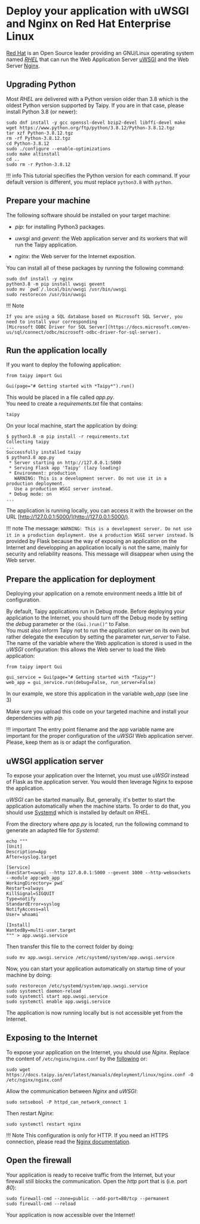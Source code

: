 # Deploy your application with uWSGI and Nginx on Red Hat Enterprise Linux

[Red Hat](https://www.redhat.com/) is an Open Source leader providing an GNU/Linux operating system named
_[RHEL](https://www.redhat.com/en/technologies/linux-platforms/enterprise-linux)_ that can run the Web Application
Server [uWSGI](https://uwsgi-docs.readthedocs.io/en/latest/) and the Web Server [Nginx](https://nginx.org).


## Upgrading Python

Most _RHEL_ are delivered with a Python version older than 3.8 which is the oldest Python version
supported by Taipy. If you are in that case, please install Python 3.8 (or newer):
```
sudo dnf install -y gcc openssl-devel bzip2-devel libffi-devel make
wget https://www.python.org/ftp/python/3.8.12/Python-3.8.12.tgz
tar xzf Python-3.8.12.tgz
rm -rf Python-3.8.12.tgz
cd Python-3.8.12
sudo ./configure --enable-optimizations
sudo make altinstall
cd ..
sudo rm -r Python-3.8.12
```

!!! info
    This tutorial specifies the Python version for each command. If your default version is different, you must
    replace `python3.8` with `python`.


## Prepare your machine

The following software should be installed on your target machine:

- _pip_: for installing Python3 packages.

- _uwsgi_ and _gevent_: the Web application server and its workers that will run the Taipy application.

- _nginx_: the Web server for the Internet exposition.

You can install all of these packages by running the following command:
```
sudo dnf install -y nginx
python3.8 -m pip install uwsgi gevent
sudo mv `pwd`/.local/bin/uwsgi /usr/bin/uwsgi
sudo restorecon /usr/bin/uwsgi
```

!!! Note

    If you are using a SQL database based on Microsoft SQL Server, you need to install your corresponding
    [Microsoft ODBC Driver for SQL Server](https://docs.microsoft.com/en-us/sql/connect/odbc/microsoft-odbc-driver-for-sql-server).


## Run the application locally

If you want to deploy the following application:
```
from taipy import Gui

Gui(page="# Getting started with *Taipy*").run()
```

This would be placed in a file called _app.py_.<br>
You need to create a _requirements.txt_ file that contains:
```
taipy
```

On your local machine, start the application by doing:
```console
$ python3.8 -m pip install -r requirements.txt
Collecting taipy
...
Successfully installed taipy
$ python3.8 app.py
 * Server starting on http://127.0.0.1:5000
 * Serving Flask app 'Taipy' (lazy loading)
 * Environment: production
   WARNING: This is a development server. Do not use it in a production deployment.
   Use a production WSGI server instead.
 * Debug mode: on
...
```

The application is running locally, you can access it with the browser on the URL [http://127.0.0.1:5000/](http://127.0.0.1:5000/).

!!! note
    The message:
    ```
    WARNING: This is a development server. Do not use it in a production deployment.
    Use a production WSGI server instead.
    ```
    Is provided by Flask because the way of exposing an application on the Internet and
    developping an application locally is not the same, mainly for security and reliability reasons.
    This message will disappear when using the Web server.

## Prepare the application for deployment

Deploying your application on a remote environment needs a little bit of configuration.

By default, Taipy applications run in Debug mode. Before deploying your application to the Internet,
you should turn off the Debug mode by setting the _debug_ parameter or the `(Gui.)run()^` to False. <br>
You must also inform Taipy not to run the application server on its own but rather delegate the execution
by setting the parameter _run_server_ to False.<br>
The name of the variable where the Web application is stored is used in the _uWSGI_ configuration:
this allows the Web server to load the Web application:
```
from taipy import Gui

gui_service = Gui(page="# Getting started with *Taipy*")
web_app = gui_service.run(debug=False, run_server=False)
```
In our example, we store this application in the variable _web_app_ (see line 3)

Make sure you upload this code on your targeted machine and install your dependencies with _pip_.

!!! important
    The entry point filename and the app variable name are important for the proper configuration of
    the _uWSGI_ Web application server. Please, keep them as is or adapt the configuration.


## uWSGI application server

To expose your application over the Internet, you must use _uWSGI_ instead of Flask as the application server.
You would then leverage Nginx to expose the application.

_uWSGI_ can be started manually. But, generally, it's better to start the application automatically when the machine
starts. To order to do that, you should use [Systemd](https://systemd.io/) which is installed by default on _RHEL_.

From the directory where _app.py_ is located, run the following command to generate an adapted file for _Systemd_:
```
echo """
[Unit]
Description=App
After=syslog.target

[Service]
ExecStart=uwsgi --http 127.0.0.1:5000 --gevent 1000 --http-websockets --module app:web_app
WorkingDirectory=`pwd`
Restart=always
KillSignal=SIGQUIT
Type=notify
StandardError=syslog
NotifyAccess=all
User=`whoami`

[Install]
WantedBy=multi-user.target
""" > app.uwsgi.service
```
Then transfer this file to the correct folder by doing:
```
sudo mv app.uwsgi.service /etc/systemd/system/app.uwsgi.service
```

Now, you can start your application automatically on startup time of your machine by doing:
```
sudo restorecon /etc/systemd/system/app.uwsgi.service
sudo systemctl daemon-reload
sudo systemctl start app.uwsgi.service
sudo systemctl enable app.uwsgi.service
```

The application is now running locally but is not accessible yet from the Internet.


## Exposing to the Internet

To expose your application on the Internet, you should use _Nginx_.
Replace the content of `/etc/nginx/nginx.conf` by the [following](./nginx.conf) or:
```
sudo wget https://docs.taipy.io/en/latest/manuals/deployment/linux/nginx.conf -O /etc/nginx/nginx.conf
```

Allow the communication between _Nginx_ and _uWSGI_:
```
sudo setsebool -P httpd_can_network_connect 1
```
Then restart _Nginx_:
```
sudo systemctl restart nginx
```

!!! Note
    This configuration is only for HTTP. If you need an HTTPS connection, please read the [Nginx documentation](https://nginx.org/en/docs/http/configuring_https_servers.html).


## Open the firewall

Your application is ready to receive traffic from the Internet, but your firewall still blocks the communication.
Open the _http_ port that is (i.e. port _80_):
```
sudo firewall-cmd --zone=public --add-port=80/tcp --permanent
sudo firewall-cmd --reload
```

Your application is now accessible over the Internet!
